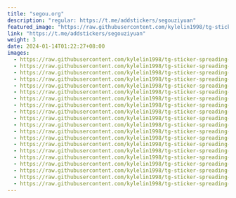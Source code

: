 ```yaml
---
title: "segou.org"
description: "regular: https://t.me/addstickers/segouziyuan"
featured_image: "https://raw.githubusercontent.com/kylelin1998/tg-sticker-spreading-worldwide-images/main/img/f7100bb2-8cc4-41fa-8415-a0a6a5f45bca.jpg"
link: "https://t.me/addstickers/segouziyuan"
weight: 3
date: 2024-01-14T01:22:27+08:00
images:
  - https://raw.githubusercontent.com/kylelin1998/tg-sticker-spreading-worldwide-images/main/img/f7100bb2-8cc4-41fa-8415-a0a6a5f45bca.jpg
  - https://raw.githubusercontent.com/kylelin1998/tg-sticker-spreading-worldwide-images/main/img/9899abd9-f550-45b6-abb8-e608b0890e7e.jpg
  - https://raw.githubusercontent.com/kylelin1998/tg-sticker-spreading-worldwide-images/main/img/e941cdc7-e476-4590-808c-e35aeeb2544b.jpg
  - https://raw.githubusercontent.com/kylelin1998/tg-sticker-spreading-worldwide-images/main/img/317ef58d-2cec-4484-b579-a5160d5945d1.jpg
  - https://raw.githubusercontent.com/kylelin1998/tg-sticker-spreading-worldwide-images/main/img/83276a33-76c0-45e7-a60a-e9daf35a4765.jpg
  - https://raw.githubusercontent.com/kylelin1998/tg-sticker-spreading-worldwide-images/main/img/e8516887-fcec-4ab3-b243-3e6c2bad3121.jpg
  - https://raw.githubusercontent.com/kylelin1998/tg-sticker-spreading-worldwide-images/main/img/86b38e81-4a65-4419-aeec-57a46c6547d1.jpg
  - https://raw.githubusercontent.com/kylelin1998/tg-sticker-spreading-worldwide-images/main/img/3a5090ec-6cc1-4c31-a7ae-a30fbc81345b.jpg
  - https://raw.githubusercontent.com/kylelin1998/tg-sticker-spreading-worldwide-images/main/img/0a832176-fe4f-4b44-9f4e-e9eb81f42aac.jpg
  - https://raw.githubusercontent.com/kylelin1998/tg-sticker-spreading-worldwide-images/main/img/61098988-2350-4f14-93a7-4cdd707fa8ac.jpg
  - https://raw.githubusercontent.com/kylelin1998/tg-sticker-spreading-worldwide-images/main/img/cc1af1f4-542e-4701-ba59-f08b22c96db6.jpg
  - https://raw.githubusercontent.com/kylelin1998/tg-sticker-spreading-worldwide-images/main/img/b68c2c94-ea55-4449-b2ec-08df6f021688.jpg
  - https://raw.githubusercontent.com/kylelin1998/tg-sticker-spreading-worldwide-images/main/img/bbb45ff8-8991-49dc-8198-c29d3d8ec561.jpg
  - https://raw.githubusercontent.com/kylelin1998/tg-sticker-spreading-worldwide-images/main/img/d39c43bc-8200-45c1-8bb2-f4e21376dd7f.jpg
  - https://raw.githubusercontent.com/kylelin1998/tg-sticker-spreading-worldwide-images/main/img/3d010353-ebf7-4bcf-bb2f-4ad7be13829b.jpg
  - https://raw.githubusercontent.com/kylelin1998/tg-sticker-spreading-worldwide-images/main/img/2a5ead38-49b1-47ff-b47e-a0aeaba43671.jpg
  - https://raw.githubusercontent.com/kylelin1998/tg-sticker-spreading-worldwide-images/main/img/676daa41-ada8-4a65-ab5b-ee02afbabf1a.jpg
  - https://raw.githubusercontent.com/kylelin1998/tg-sticker-spreading-worldwide-images/main/img/895c6515-690a-423e-be5b-8ab2bb760df3.jpg
  - https://raw.githubusercontent.com/kylelin1998/tg-sticker-spreading-worldwide-images/main/img/a3da630c-97b7-4576-b78f-e7d35b944a50.jpg
  - https://raw.githubusercontent.com/kylelin1998/tg-sticker-spreading-worldwide-images/main/img/78938f37-bc4d-41b2-9e49-e21a9dbf8f2f.jpg
---
```

